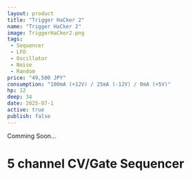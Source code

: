 ```yaml
---
layout: product
title: "Trigger HaCker 2"
name: "Trigger HaCker 2"
image: TriggerHaCker2.png
tags:
 - Sequencer
 - LFO
 - Oscillator
 - Noise
 - Random
price: "49,500 JPY"
consumption: "100mA (+12V) / 25mA (-12V) / 0mA (+5V)"
hp: 12
deep: 34
date: 2025-07-1
active: true
publish: false
---
```


Comming Soon...

# 5 channel CV/Gate Sequencer
